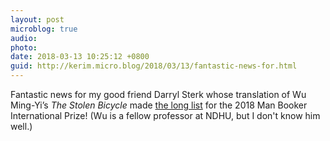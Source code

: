 ```yaml
---
layout: post
microblog: true
audio: 
photo: 
date: 2018-03-13 10:25:12 +0800
guid: http://kerim.micro.blog/2018/03/13/fantastic-news-for.html
---
```

Fantastic news for my good friend Darryl Sterk whose translation of Wu Ming-Yi’s _The Stolen Bicycle_ made [the long list](http://themanbookerprize.com/news/man-booker-international-2018-longlist) for the 2018 Man Booker International Prize! (Wu is a fellow professor at NDHU, but I don't know him well.) 
